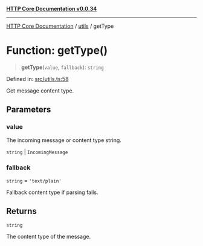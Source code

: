 [**HTTP Core Documentation v0.0.34**](../../README.md)

***

[HTTP Core Documentation](../../modules.md) / [utils](../README.md) / getType

# Function: getType()

> **getType**(`value`, `fallback`): `string`

Defined in: [src/utils.ts:58](https://github.com/stonemjs/http-core/blob/424f80742be298e137f118c0e2e80266a8a78f3c/src/utils.ts#L58)

Get message content type.

## Parameters

### value

The incoming message or content type string.

`string` | `IncomingMessage`

### fallback

`string` = `'text/plain'`

Fallback content type if parsing fails.

## Returns

`string`

The content type of the message.
